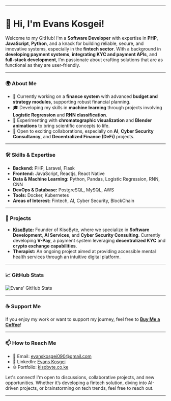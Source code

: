 
--- 


# 👋 Hi, I'm Evans Kosgei!

Welcome to my GitHub! I'm a **Software Developer** with expertise in **PHP**, **JavaScript**, **Python**, and a knack for building reliable, secure, and innovative systems, especially in the **fintech sector**. With a background in **developing payment systems**, **integrating KYC and payment APIs**, and **full-stack development**, I’m passionate about crafting solutions that are as functional as they are user-friendly.

---

### 🌍 About Me
- 🔭 Currently working on a **finance system** with advanced **budget and strategy modules**, supporting robust financial planning.
- 🎓 Developing my skills in **machine learning** through projects involving **Logistic Regression** and **RNN classification**.
- 🧪 Experimenting with **chromatographic visualization** and **Blender animations** to bring scientific concepts to life.
- 🚀 Open to exciting collaborations, especially on **AI**, **Cyber Security Consultancy**, and **Decentralized Finance (DeFi)** projects.

---

### 🛠️ Skills & Expertise
- **Backend:** PHP, Laravel, Flask
- **Frontend:** JavaScript, Reactjs, React Native
- **Data & Machine Learning:** Python, Pandas, Logistic Regression, RNN, CNN
- **DevOps & Database:** PostgreSQL, MySQL, AWS
- **Tools:** Docker, Kubernetes
- **Areas of Interest:** Fintech, AI, Cyber Security, BlockChain

---

### 🌟 Projects
- **[KisoByte](https://kisobyte.co.ke):** Founder of KisoByte, where we specialize in **Software Development**, **AI Services**, and **Cyber Security Consulting**. Currently developing **V-Pay**, a payment system leveraging **decentralized KYC** and **crypto exchange capabilities**.
- **Therapist:** An ongoing project aimed at providing accessible mental health services through an intuitive digital platform.

---

### 📈 GitHub Stats
![Evans' GitHub Stats](https://github-readme-stats.vercel.app/api?username=evanskosgei&show_icons=true&theme=radical)

---

### ☕ Support Me
If you enjoy my work or want to support my journey, feel free to [**Buy Me a Coffee**](https://www.buymeacoffee.com/evanskosgei)!

---

### 📫 How to Reach Me
- 📧 Email: evanskosgei090@gmail.com
- 💼 LinkedIn: [Evans Kosgei](https://www.linkedin.com/in/evans-kosgei-kibiwott/)
- 🌐 Portfolio: [kisobyte.co.ke](https://kisobyte.co.ke)

Let's connect! I'm open to discussions, collaborative projects, and new opportunities. Whether it’s developing a fintech solution, diving into AI-driven projects, or brainstorming on tech trends, feel free to reach out. 

--- 
